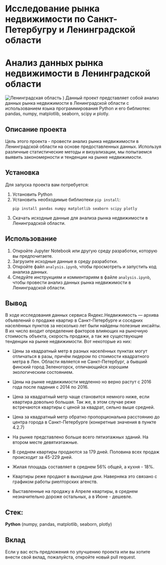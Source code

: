 # Исследование рынка недвижимости по Санкт-Петербугру и Ленинградской области
# Анализ данных рынка недвижимости в Ленинградской области
![Ленинградская область](https://sun9-77.userapi.com/impg/NgSZUH-vfCygXAH0MvMaMSng81xFiQARsy1plg/UhuBgLvh4B4.jpg?size=1600x1069&quality=96&sign=4b8648a4d5743be176e360c544b6011c&type=album)
)
Данный проект представляет собой анализ данных рынка недвижимости в Ленинградской области с использованием языка программирования Python и его библиотек: pandas, numpy, matplotlib, seaborn, scipy и plotly.
## Описание проекта
Цель этого проекта - провести анализ рынка недвижимости в Ленинградской области на основе предоставленных данных. Используя различные статистические методы и визуализации, мы попытаемся выявить закономерности и тенденции на рынке недвижимости.
## Установка
Для запуска проекта вам потребуется:
1. Установить Python
2. Установить необходимые библиотеки `pip install`:
   ```shell
   pip install pandas numpy matplotlib seaborn scipy plotly
   ```
3. Скачать исходные данные для анализа рынка недвижимости в Ленинградской области.
## Использование
1. Откройте Jupyter Notebook или другую среду разработки, которую вы предпочитаете.
2. Загрузите исходные данные в среду разработки.
3. Откройте файл `analysis.ipynb`, чтобы просмотреть и запустить код анализа данных.
4. Следуйте инструкциям и комментариям в файле `analysis.ipynb`, чтобы провести анализ данных рынка недвижимости в Ленинградской области.
## Вывод
В ходе исследования данных сервиса Яндекс.Недвижимость — архива объявлений о продаже квартир в Санкт-Петербурге и соседних населённых пунктов за несколько лет были найдены полезные инсайты.
В их число входит определение факторов влияющих на рыночную стоимость объекта, скорость продажи, а так же существующие тенденции на рынке недвижимости. Вот некоторые из них:
- Цены за квадратный метр в разных населённых пунктах могут отличаться в разы, причём лидером по стоимости квадратного метра в Лен. Области является не Санкт-Петербург, а бывший финский город Зеленогорск, отличающийся хорошим экологическим состоянием.
  
- Цены на рынке недвижимости медленно но верно растут с 2016 года после падения с 2014 по 2016.

- Цена за квадратный метр чаще становится немного ниже, если квартира довольно большая. Так же, в этом случае реже встречаются квартиры с ценой за квадрат, сильно выше средней.

- Цена за квадратный метр обратно пропорциональна расстоянию до центра города в Санкт-Петербурге (конкретные значения в пункте 4.2.7)

- На рынке представлено больше всего пятиэтажных зданий. На втором месте девятиэтажные. 

- В среднем квартиры продаются за 179 дней. Половина всех продаж происходит за 45-229 дней. 

- Жилая площадь составляет в среднем 56% общей, а кухня - 18%. 

- Квартиры реже продают в выходные дни. Наверняка это связано с графиком работы риелторских агенств. 

- Выставленные на продажу в Апреле квартиры, в среднем незначительно дороже остальных, а в Июне - дешевле.

## Стек:
**Python** (numpy, pandas, matplotlib, seaborn, plotly)
## Вклад
Если у вас есть предложения по улучшению проекта или вы хотите внести свой вклад, пожалуйста, откройте новый pull request.
